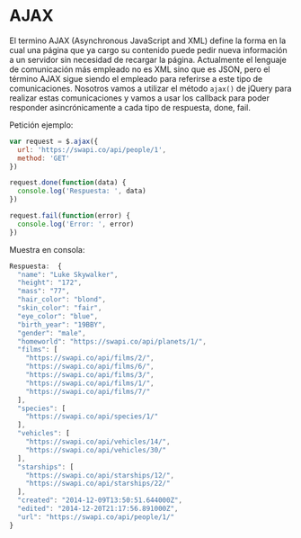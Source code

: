 # AJAX

El termino AJAX (Asynchronous JavaScript and XML) define la forma en la cual una página que ya cargo su contenido puede pedir nueva información a un servidor sin necesidad de recargar la página. Actualmente el lenguaje de comunicación más empleado no es XML sino que es JSON, pero el término AJAX sigue siendo el empleado para referirse a este tipo de comunicaciones. Nosotros vamos a utilizar el método `ajax()` de jQuery para realizar estas comunicaciones y vamos a usar los callback para poder responder asincrónicamente a cada tipo de respuesta, done, fail.

Petición ejemplo:

```js
var request = $.ajax({
  url: 'https://swapi.co/api/people/1',
  method: 'GET'
})

request.done(function(data) {
  console.log('Respuesta: ', data)
})

request.fail(function(error) {
  console.log('Error: ', error)
})
```

Muestra en consola:

```js
Respuesta:  {
  "name": "Luke Skywalker",
  "height": "172",
  "mass": "77",
  "hair_color": "blond",
  "skin_color": "fair",
  "eye_color": "blue",
  "birth_year": "19BBY",
  "gender": "male",
  "homeworld": "https://swapi.co/api/planets/1/",
  "films": [
    "https://swapi.co/api/films/2/",
    "https://swapi.co/api/films/6/",
    "https://swapi.co/api/films/3/",
    "https://swapi.co/api/films/1/",
    "https://swapi.co/api/films/7/"
  ],
  "species": [
    "https://swapi.co/api/species/1/"
  ],
  "vehicles": [
    "https://swapi.co/api/vehicles/14/",
    "https://swapi.co/api/vehicles/30/"
  ],
  "starships": [
    "https://swapi.co/api/starships/12/",
    "https://swapi.co/api/starships/22/"
  ],
  "created": "2014-12-09T13:50:51.644000Z",
  "edited": "2014-12-20T21:17:56.891000Z",
  "url": "https://swapi.co/api/people/1/"
}
```
